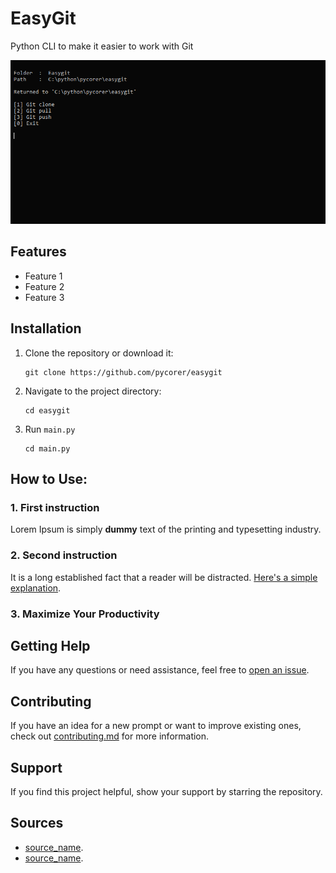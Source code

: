# EasyGit

Python CLI to make it easier to work with Git

![](example.png)

## Features

- Feature 1
- Feature 2
- Feature 3

## Installation

1. Clone the repository or download it:

   ```shell
   git clone https://github.com/pycorer/easygit
   ```

2. Navigate to the project directory:

   ```shell
   cd easygit
   ```

3. Run `main.py`

   ```shell
   cd main.py
   ```

## How to Use:

### 1. First instruction

Lorem Ipsum is simply **dummy** text of the printing and typesetting industry.

### 2. Second instruction

It is a long established fact that a reader will be distracted. [Here's a simple explanation](https://www.youtube.com).

### 3. Maximize Your Productivity

## Getting Help

If you have any questions or need assistance, feel free to [open an issue](https://github.com/pycorer/easygit/issues).

## Contributing

If you have an idea for a new prompt or want to improve existing ones, check out [contributing.md](CONTRIBUTING.md) for more information.

## Support

If you find this project helpful, show your support by starring the repository.

## Sources

- [source_name](source_url).
- [source_name](source_url).